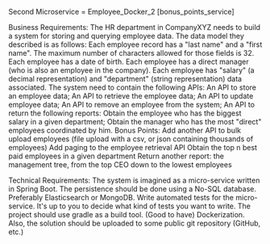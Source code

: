 Second Microservice = Employee_Docker_2 [bonus_points_service]

Business Requirements: The HR department in CompanyXYZ needs to build a system for storing and querying employee data. The data model they described is as follows: Each employee record has a "last name" and a "first name". The maximum number of characters allowed for those fields is 32. Each employee has a date of birth. Each employee has a direct manager (who is also an employee in the company). Each employee has "salary" (a decimal representation) and "department" (string representation) data associated. The system need to contain the following APIs: An API to store an employee data; An API to retrieve the employee data; An API to update employee data; An API to remove an employee from the system; An API to return the following reports: Obtain the employee who has the biggest salary in a given department; Obtain the manager who has the most "direct" employees coordinated by him. Bonus Points: Add another API to bulk upload employees (file upload with a csv, or json containing thousands of employees) Add paging to the employee retrieval API Obtain the top n best paid employees in a given department Return another report: the management tree, from the top CEO down to the lowest employees

Technical Requirements: The system is imagined as a micro-service written in Spring Boot. The persistence should be done using a No-SQL database. Preferably Elasticsearch or MongoDB. Write automated tests for the micro-service. It's up to you to decide what kind of tests you want to write. The project should use gradle as a build tool. (Good to have) Dockerization. Also, the solution should be uploaded to some public git repository (GitHub, etc.)
